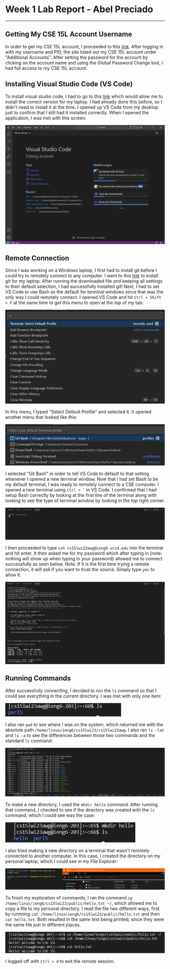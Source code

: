 # Week 1 Lab Report - Abel Preciado
***
## Getting My CSE 15L Account Username
In order to get my CSE 15L account, I proceeded to this [link](https://sdacs.ucsd.edu/~icc/index.php). After logging in with my username and PID, the site listed out my CSE 15L account under "Additional Accounts". After setting the password for the account by clicking on the account name and using the Global Password Change tool, I had full access to my CSE 15L account.

## Installing Visual Studio Code (VS Code)
To install visual studio code, I had to go to this [link](https://code.visualstudio.com/) which would allow me to install the correct version for my laptop. I had already done this before, so I didn't need to install it at the time. I opened up VS Code from my desktop just to confirm that I still had it installed correctly. When I opened the application, I was met with this screen:

![Image](week1images/vscode-open.png)

## Remote Connection
Since I was working on a Windows laptop, I first had to install git before I could try to remotely connect to any computer. I went to this [link](https://gitforwindows.org/) to install git for my laptop. After running the downloaded file and keeping all settings to their default selection, I had successfully installed git! Next, I had to set VS Code to use Bash as the default for terminal windows since that was the only way I could remotely connect. I opened VS Code and hit `Ctrl + Shift + P` at the same time to get this menu to open at the top of my tab:

![Image](week1images/preferences-menu.png)

In this menu, I typed "Select Default Profile" and selected it. It opened another menu that looked like this:

![Image](week1images/default-terminal-profile.png)

I selected "Git Bash" in order to tell VS Code to default to that setting whenever I opened a new terminal window. Now that I had set Bash to be my default terminal, I was ready to remotely connect to a CSE computer. I opened a new terminal using `` Ctrl + ` `` in VS Code. I confirmed that I had setup Bash correctly by looking at the first line of the terminal along with looking to see the type of terminal window by looking in the top right corner. 

![Image](week1images/open-terminal.png)

I then proceeded to type `ssh cs15lwi23awg@ieng6.ucsd.edu` into the terminal and hit enter. It then asked me for my password which after typing in (note: nothing will show up when typing in your password) allowed me to connect successfully as seen below. Note: If it is the first time trying a remote connection, it will ask if you want to trust the source. Simply type `yes` to allow it.

![Image](week1images/logged-in.png)

## Running Commands
After successfully connecting, I decided to run the `ls` command so that I could see everything in the current directory. I was met with only one item:

![Image](week1images/ls-command.png)

I also ran `pwd` to see where I was on the system, which returned me with the absolute path `/home/linux/ieng6/cs15lwi23/cs15lwi23awg`. I also ran `ls -lat` and `ls -a` to see the differences between those two commands and the standard `ls` command:

![Image](week1images/various-ls-commands.png)

To make a new directory, I used the `mkdir hello` command. After running that command, I checked to see if the directory was created with the `ls` command, which I could see was the case:

![Image](week1images/new-directory.png)

I also tried making a new directory on a terminal that wasn't remotely connected to another computer. In this case, I created the directory on my personal laptop, which I could see in my File Explorer:

![Image](week1images/computer-directory.png)

To finish my exploration of commands, I ran the command `cp /home/linux/ieng6/cs15lwi23/public/hello.txt ~/`, which allowed me to copy a file to my personal directory. I read the file two different ways, first by runnning `cat /home/linux/ieng6/cs15lwi23/public/hello.txt` and then `cat hello.txt`. Both resulted in the same text being printed, since they were the same file just in different places. 

![Image](week1images/file-copy.png)

I logged off with `Ctrl + d` to exit the remote session.
